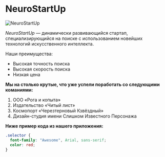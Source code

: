 # NeuroStartUp

![NeuroStartUp](https://www.google.com/search?q=NeuroStartUp&tbm=isch&ved=2ahUKEwjO-_bBsc77AhXPo4sKHYfaDNEQ2-cCegQIABAA&oq=NeuroStartUp&gs_lcp=CgNpbWcQAzIHCAAQgAQQGFAAWABg2wNoAHAAeACAAUuIAUuSAQExmAEAoAEBqgELZ3dzLXdpei1pbWfAAQE&sclient=img&ei=UluDY86KN8_HrgSHtbOIDQ&bih=754&biw=1536&rlz=1C1GCEU_ruRU1030RU1030#imgrc=XvtgOXd-gg_KsM./logo.png)

*NeuroStartUp* — динамически развивающийся стартап, специализирующийся на поиске с использованием 
 новейших технологий искусственного интеллекта.

Наши преимущества:
* Высокая точность поиска
* Высокая скорость поиска
* Низкая цена

**Мы на столько крутые, что уже успели поработать со следующими команиями:**

1. ООО «Рога и копыта»
2. Издательство «Читый лист»
3. Космопорт «Черезтерновый Кзвёздный»
4. Дизайн-студия имени Слишком Известного Персонажа

**Ниже пример кода из нашего приложения:**

```css
.selector {
  font-family: "Awesome", Arial, sans-serif;
  color: red;
}
```